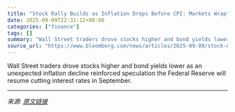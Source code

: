 ```yaml
---
title: "Stock Rally Builds as Inflation Drops Before CPI: Markets Wrap"
date: 2025-09-09T22:31:12+08:00
categories: ["finance"]
tags: []
summary: "Wall Street traders drove stocks higher and bond yields lower as an unexpected inflation decline reinforced speculation the Federal Reserve will resume cutting interest rates in September."
source_url: "https://www.bloomberg.com/news/articles/2025-09-09/stock-market-today-dow-s-p-live-updates"
---
```


Wall Street traders drove stocks higher and bond yields lower as an unexpected inflation decline reinforced speculation the Federal Reserve will resume cutting interest rates in September.

---

*来源: [原文链接](https://www.bloomberg.com/news/articles/2025-09-09/stock-market-today-dow-s-p-live-updates)*
